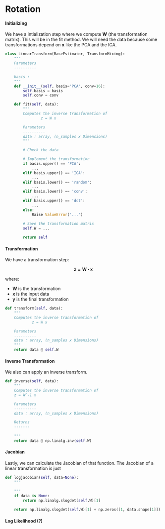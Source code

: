 # Rotation

#### Initializing

We have a intialization step where we compute $\mathbf W$ (the transformation matrix). This will be in the fit method. We will need the data because some transformations depend on $\mathbf x$ like the PCA and the ICA.

```python
class LinearTransform(BaseEstimator, TransformMixing):
    """
    Parameters
    ----------

    basis : 
    """
    def __init__(self, basis='PCA', conv=16):
        self.basis = basis
        self.conv = conv

    def fit(self, data):
        """
        Computes the inverse transformation of 
                z = W x

        Parameters
        ----------
        data : array, (n_samples x Dimensions)
        """

        # Check the data

        # Implement the transformation
        if basis.upper() == 'PCA':
            ...
        elif basis.upper() == 'ICA':
            ...
        elif basis.lower() == 'random':
            ...
        elif basis.lower() == 'conv':
            ...
        elif basis.upper() == 'dct':
            ...
        else:
            Raise ValueError('...')
        
        # Save the transformation matrix
        self.W = ...

        return self
```

#### Transformation

We have a transformation step:

$$\mathbf{z=W\cdot x}$$

where:
* $\mathbf W$ is the transformation
* $\mathbf x$ is the input data
* $\mathbf y$ is the final transformation

```python
def transform(self, data):
    """
    Computes the inverse transformation of 
            z = W x

    Parameters
    ----------
    data : array, (n_samples x Dimensions)
    """
    return data @ self.W
```

#### Inverse Transformation

We also can apply an inverse transform.

```python
def inverse(self, data):
    """
    Computes the inverse transformation of 
    z = W^-1 x

    Parameters
    ----------
    data : array, (n_samples x Dimensions)

    Returns
    -------
    
    """
    return data @ np.linalg.inv(self.W)
```

#### Jacobian

Lastly, we can calculate the Jacobian of that function. The Jacobian of a linear transformation is
just 

````python
def logjacobian(self, data=None):
    """

    """
    if data is None:
        return np.linalg.slogdet(self.W)[1]
    
    return np.linalg.slogdet(self.W)[1] + np.zeros([1, data.shape[1]])
````

#### Log Likelihood (?)